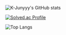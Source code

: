 ![K-Junyyy's GitHub stats](https://github-readme-stats.vercel.app/api?username=GeonHui2&show_icons=true&theme=tokyonight) 



[![Solved.ac Profile](http://mazassumnida.wtf/api/generate_badge?boj=022686s)](https://solved.ac/022686s)



![Top Langs](https://github-readme-stats.vercel.app/api/top-langs/?username=GeonHui2&layout=compact&theme=tokyonight)
